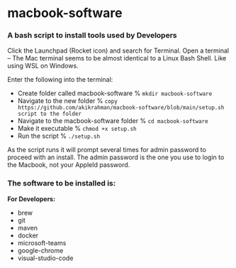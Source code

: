 # macbook-software
 
### A bash script to install tools used by Developers
 
Click the Launchpad (Rocket icon) and search for Terminal. Open a terminal – The Mac terminal seems to be almost identical to a Linux Bash Shell. Like using WSL on Windows.
 
Enter the following into the terminal:
 
- Create folder called macbook-software % `mkdir macbook-software`
- Navigate to the new folder % `copy https://github.com/akikrahman/macbook-software/blob/main/setup.sh script to the folder`
- Navigate to the macbook-software folder % `cd macbook-software`
- Make it executable % `chmod +x setup.sh`
- Run the script % `./setup.sh`
 
As the script runs it will prompt several times for admin password to proceed with an install. The admin password is the one you use to login to the Macbook, not your AppleId password.

### The software to be installed is:
 
**For Developers:**
- brew
- git
- maven
- docker
- microsoft-teams
- google-chrome
- visual-studio-code

